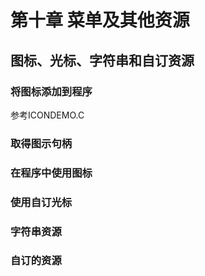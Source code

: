 # 第十章 菜单及其他资源
## 图标、光标、字符串和自订资源
### 将图标添加到程序
参考ICONDEMO.C
### 取得图示句柄
### 在程序中使用图标
### 使用自订光标
### 字符串资源
### 自订的资源